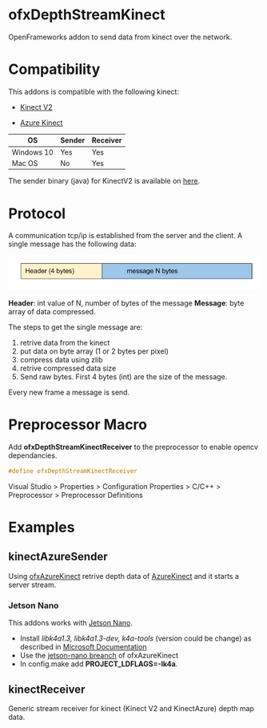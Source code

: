 # ofxDepthStreamKinect

OpenFrameworks addon to send data from kinect over the network.

# Compatibility

This addons is compatible with the following kinect:

- [Kinect V2](https://developer.microsoft.com/en-us/windows/kinect/) 

- [Azure Kinect](https://azure.microsoft.com/en-gb/services/kinect-dk/)


|  OS        | Sender | Receiver |
|------------|--------|----------|
| Windows 10 | Yes    | Yes      |
| Mac OS     | No     | Yes      |

The sender binary (java) for KinectV2 is available on [here](https://drive.google.com/file/d/1G8OlAO5aRGtnPxaKppEEuxYKKH0UME4D/view?usp=sharing).

# Protocol

A communication tcp/ip is established from the server and the client. A single message has the following data:

![alt text](docs/messageFrame.png)

**Header**: int value of N, number of bytes of the message
**Message**: byte array of data compressed.

The steps to get the single message are:

1) retrive data from the kinect
2) put data on byte array (1 or 2 bytes per pixel)
3) compress data using zlib
4) retrive compressed data size
5) Send raw bytes. First 4 bytes (int) are the size of the message.

Every new frame a message is send.

# Preprocessor Macro 
Add **ofxDepthStreamKinectReceiver** to the preprocessor to enable opencv dependancies. 

```c++
#define ofxDepthStreamKinectReceiver
```

Visual Studio > Properties > Configuration Properties > C/C++ > Preprocessor > Preprocessor Definitions

# Examples

## kinectAzureSender

Using [ofxAzureKinect](https://github.com/fusefactory/ofxAzureKinect/tree/develop) retrive depth data of [AzureKinect](https://docs.microsoft.com/en-us/azure/kinect-dk/) and it starts a server stream.

### Jetson Nano

This addons works with [Jetson Nano](https://www.nvidia.com/it-it/autonomous-machines/embedded-systems/jetson-nano/). 

- Install *libk4a1.3, libk4a1.3-dev, k4a-tools* (version could be change) as described in [Microsoft Documentation](https://docs.microsoft.com/it-it/azure/kinect-dk/sensor-sdk-download)
- Use the [jetson-nano breanch](https://github.com/fusefactory/ofxAzureKinect/tree/jetson-nano) of ofxAzureKinect
- In config.make add **PROJECT_LDFLAGS=-lk4a**.


## kinectReceiver

Generic stream receiver for kinect (Kinect V2 and KinectAzure) depth map data.